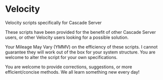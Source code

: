 Velocity
========

Velocity scripts specifically for Cascade Server

These scripts have been provided for the benefit of other Cascade Server users, or other Velocity users looking for a possible solution.

Your Mileage May Vary (YMMV) on the efficiency of these scripts. I cannot guarantee they will work out of the box for your system structure.  You are welcome to alter the script for your own specifications.

You are welcome to provide corrections, suggestions, or more efficient/concise methods. We all learn something new every day!

